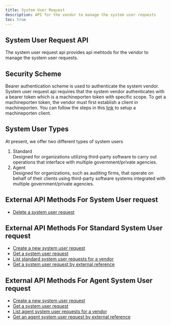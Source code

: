 ```yaml
---
title: System User Request
description: API for the vendor to manage the system user requests
toc: true
---
```


## System User Request API
The system user request api provides api mehtods for the vendor to manage the system user requests.

## Security Scheme
Bearer authentication scheme is used to authenticate the system vendor.
System user request api requires that the system vendor authenticates with a bearer token which is a machineporten token with specific scope.
To get a machineporten token, the vendor must first establish a client in machineporten. You can follow the steps in this [link](https://docs.altinn.studio/authentication/getting-started/maskinportenclient/) to setup a machineporten client.

## System User Types
At present, we offer two different types of system users
1. Standard<br>
    Designed for organizations utilizing third-party software to carry out operations that interface with multiple government/private agencies.
2. Agent<br>
    Designed for organizations, such as auditing firms, that operate on behalf of their clients using third-party software systems integrated with multiple government/private agencies.

## External API Methods For System User request
- [Delete a system user request](external#delete-system-user-request)

## External API Methods For Standard System User request

- [Create a new system user request](external#create-a-standard-system-user-request)
- [Get a system user request](external#get-a-system-user-request)
- [List standard system user requests for a vendor](external#get-all-system-user-requests-for-a-vendor)
- [Get a system user request by external reference](external#get-a-system-user-request-by-external-reference)

## External API Methods For Agent System User request

- [Create a new system user request](external#create-an-agent-system-user-request)
- [Get a system user request](external#get-an-agent-system-user-request)
- [List agent system user requests for a vendor](external#get-all-agent-system-user-requests-for-a-vendor)
- [Get an agent system user request by external reference](external#get-an-agent-system-user-request-by-external-reference)